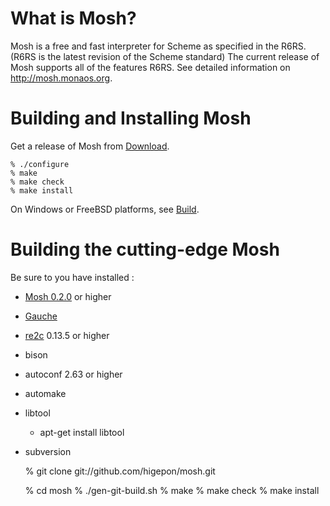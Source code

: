 # What is Mosh?
Mosh is a free and fast interpreter for Scheme as specified in the R6RS.(R6RS is the latest revision of the Scheme standard)
The current release of Mosh supports all of the features R6RS.
See detailed information on http://mosh.monaos.org.

# Building and Installing Mosh
Get a release of Mosh from [Download](http://code.google.com/p/mosh-scheme/downloads/list).

	% ./configure
	% make
	% make check
	% make install

On Windows or FreeBSD platforms, see [Build](http://mosh.monaos.org/files/doc/text/Download-txt.html).

# Building the cutting-edge Mosh
Be sure to you have installed :

- [Mosh 0.2.0](http://code.google.com/p/mosh-scheme/downloads/list) or higher
- [Gauche](http://practical-scheme.net/gauche/)
- [re2c](http://re2c.org/) 0.13.5 or higher
- bison
- autoconf 2.63 or higher
- automake
- libtool
   - apt-get install libtool
- subversion

	% git clone git://github.com/higepon/mosh.git


	% cd mosh
	% ./gen-git-build.sh
	% make
	% make check
	% make install
